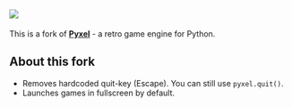 # <img src="https://raw.githubusercontent.com/kitao/pyxel/master/pyxel/examples/assets/pyxel_logo_152x64.png">


This is a fork of **[Pyxel](https://github.com/kitao/pyxel)** - a retro game engine for Python.

## About this fork

* Removes hardcoded quit-key (Escape). You can still use `pyxel.quit()`.
* Launches games in fullscreen by default.